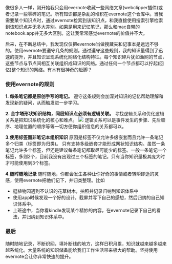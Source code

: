 像很多人一样，刚开始我只会用evernote收藏一些网络文章(webclipper插件)或者记录一些零碎的笔记。所有知识都是杂乱的堆积在evernote这个仓库中。当我需要某个知识点时，通过evernote检索到该知识点，和我直接使用搜索引擎检索到该知识点并无多大差别。如果是用来记忆笔记，那么和mac自带的notebook.app并无多大区别。这让我常常感觉evernote的价值并不大。

后来，在不断总结中，我发现仅仅把evernote当做搜藏夹和记事本是远远不够的。使用evernote要遵守几条的规则。通过遵守这些规则，我的知识量得到了迅速的提升，并且知识呈现系统化网络化结构特征。每个知识碎片犹如渔网的节点，这些节点与节点间相互关联组织成知识的网络。通过任何一个节点都可以拧起(回忆)整个知识的网络。有木有很神奇的赶脚？

### 使用evernote的规则
**1. 每条笔记都是原创手写的笔记。**
遵守这条规则会加深对知识的记忆帮助理解和发现新的疑问，从而触发进一步学习。

**2. 金字塔形状知识结构，同层知识点必须有逻辑关联。**
寻找逻辑关系和优化逻辑关系是把知识系统化的核心和难点。
![](https://raw.githubusercontent.com/che3vinci/che3vinci.github.io/master/_posts/media/evernote.jpg)
逻辑关系可以是事件发生的步骤、先后顺序、地理位置的顺序等等一切方便你组织信息的关系都可以。

**3.使用标签而非笔记本组织知识**
原因是标签不仅允许多级嵌套而且允许一条笔记多个归类（标签即为归类)。
只有支持多级嵌套才能形成网状知识结构。虽然一条笔记允许多个标签，但还是建议每条笔记都取尽可能少的标签。一般一条笔记一个标签，多则2个，目前我没有出现过三个标签的笔记。只有当你知识量极其庞大时才可能使用到3个标签。

**4.随时随地记录**
随时随地，你都会发生各种让你好奇的事情或者转瞬即逝的灵感，使用evernote把他们记下，并归类整理。比如
- 逛植物园遇到不认识的花草树木，拍照并记录归纳到知识体系中
- 使用app时候发现一个好的设计，截屏并写下自己的感想，然后归纳的自己知识体系中。
- 上班途中，当你看kindle发现某个精妙的内容，在evernote记录下自己的看法，并归纳到知识体系中。

### 最后
随时随地记录，不断织网，填补断线的地方，这样日积月累，知识就越来越多越来越系统化。大量系统的知识储备能给我们工作生活带来极大的帮助。坚持使用evernote会让你非常快速的提升。






